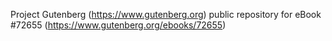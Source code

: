 Project Gutenberg (https://www.gutenberg.org) public repository
for eBook #72655 (https://www.gutenberg.org/ebooks/72655)
